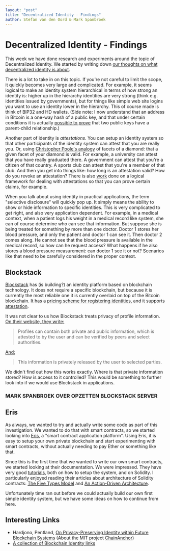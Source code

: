 ```yaml
---
layout: "post"
title: "Decentralized Identity - Findings"
author: Stefan van den Oord & Mark Spanbroek
---
```


Decentralized Identity - Findings
=================================

This week we have done research and experiments around the topic of
Decentralized Identity. We started by writing down [our thoughts on what
decentralized identity is about][1].

There is a lot to take in on this topic. If you're not careful to limit the
scope, it quickly becomes very large and complicated. For example, it seems
logical to make an identity system hierarchical in terms of how strong an
identity is: higher up in the hierarchy identities are very strong (think e.g.
identities issued by governments), but for things like simple web site logins
you want to use an identity lower in the hierarchy. This of course made is think
of BIP32 and HD wallets. (Side note: I now understand that an address in Bitcoin
is a one-way hash of a public key, and that under certain conditions it is
actually [possible to prove][5] that two public keys have a parent-child
relationship.)

Another part of identity is _attestations_. You can setup an identity system so
that other participants of the identity system can attest that you are really
you. Or, using [Christopher Poole's analogy][6] of facets of a diamond: that a
given facet of your diamond is valid. For example, a university can attest that
you have really graduated there. A government can attest that you're a citizen
of that country. A sports club can attest that you're a member of that club. And
then you get into things like: how long is an attestation valid? How do you
revoke an attestation? There is also [work][7] done on a logical framework for
dealing with attestations so that you can prove certain claims, for example.

When you talk about using identity in practical applications, the term
"selective disclosure" will quickly pop up. It simply means the ability to show
or hide information to specific identities. This is very complicated to get
right, and also very application dependent. For example, in a medical context,
when a patient logs his weight in a medical record like system, she can of
course determine who can see that information. But suppose she is being treated
for something by more than one doctor. Doctor 1 stores her blood pressure, and
only the patient and doctor 1 can see it. Then doctor 2 comes along. He cannot
see that the blood pressure is available in the medical record, so how can he
request access? What happens if he also stores a blood pressure measurement: can
doctor 1 see it or not? Scenarios like that need to be carefully considered in
the proper context.

Blockstack
----------
[Blockstack][8] has (is building?) an identity platform based on blockchain
technology. It does not require a specific blockchain, but because it is
currently the most reliable one it is currently overlaid on top of the Bitcoin
blockchain. It has a [pricing scheme for registering identities][9], and it
supports [attestation][10].

It was not clear to us how Blockstack treats privacy of profile information. [On
their website, they write:][11]

> Profiles can contain both private and public information, which is attested to by the user and can be verified by peers and select authorities.

[And:][12]

> This information is privately released by the user to selected parties.

We didn't find out how this works exactly. Where is that private information
stored? How is access to it controlled? This would be something to further look
into if we would use Blockstack in applications.

### MARK SPANBROEK OVER OPZETTEN BLOCKSTACK SERVER

Eris
----
As always, we wanted to try and actually write some code as part of this
investigation. We wanted to do that with smart contracts, so we started looking
into [Eris][13], a "smart contract application platform". Using Eris, it is easy
to setup your own private blockchain and start experimenting with smart
contracts, without actually needing to pay Ether or something like that.

Since this is the first time that we wanted to write our own smart contracts, we
started looking at their documentation. We were impressed. They have very good
[tutorials][14], both on how to setup the system, and on Solidity. I
particularly enjoyed reading their articles about architecture of Solidity
contracts: [The Five Types Model][15] and [An Action-Driven Architecture][16].

Unfortunately time ran out before we could actually build our own first simple
identity system, but we have some ideas on how to continue from here.

Interesting Links
-----------------
* Hardjono, Pentland, [On Privacy-Preserving Identity within Future Blockchain Systems][2] (About the MIT project [ChainAnchor][3])
* [A collection of Blockchain Identity links][4]


[1]: https://charterhouse.github.io/2016/07/18/decentralized-identity.html
[2]: https://www.w3.org/2016/04/blockchain-workshop/interest/hardjono-pentland.html
[3]: http://trust.mit.edu
[4]: https://github.com/peacekeeper/blockchain-identity
[5]: http://bitcoin.stackexchange.com/a/37138
[6]: http://mashable.com/2011/10/18/chris-poole-4chan-web-2/#ou2f5YyAdZqt
[7]: http://doc.utwente.nl/61675/1/thesis_M_Czenko.pdf
[8]: https://blockstack.org
[9]: https://github.com/blockstack/blockstack-server/wiki/Usage#namespaces
[10]: https://blockstack.org/docs/identity-attestation
[11]: https://blockstack.org/docs/blockchain-identity
[12]: https://blockstack.org/docs/blockstack-profiles
[13]: https://erisindustries.com
[14]: https://docs.erisindustries.com/tutorials/
[15]: https://docs.erisindustries.com/tutorials/solidity/solidity-1
[16]: https://docs.erisindustries.com/tutorials/solidity/solidity-2
